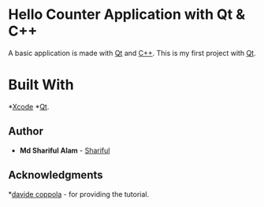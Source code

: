 # Hello Counter Application with Qt & C++

A basic application is made with [Qt](https://www.qt.io/) and [C++](https://en.wikipedia.org/wiki/C%2B%2B).  This is my first project with [Qt](https://www.qt.io/).

# Built With

*[Xcode](*[Xcode-beta](https://developer.apple.com/documentation/xcode_release_notes/xcode_10_2_release_notes))
*[Qt](https://www.qt.io/download-qt-installer?hsCtaTracking=9f6a2170-a938-42df-a8e2-a9f0b1d6cdce%7C6cb0de4f-9bb5-4778-ab02-bfb62735f3e5).


## Author

* **Md Shariful Alam** - [Shariful](https://github.com/Shourov1)

## Acknowledgments

*[davide coppola](http://blog.davidecoppola.com/2016/10/how-to-create-an-application-with-qt-and-cpp/) - for providing the tutorial.
